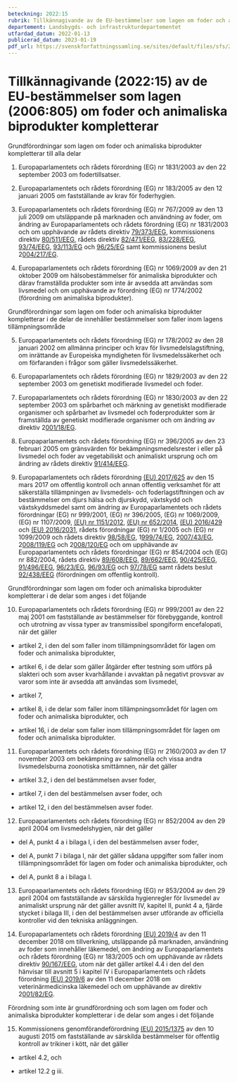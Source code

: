 ```yaml
---
beteckning: 2022:15
rubrik: Tillkännagivande av de EU-bestämmelser som lagen om foder och animaliska biprodukter kompletterar
departement: Landsbygds- och infrastrukturdepartementet
utfardad_datum: 2022-01-13
publicerad_datum: 2023-01-19
pdf_url: https://svenskforfattningssamling.se/sites/default/files/sfs/2022-01/SFS2022-15.pdf
---
```


# Tillkännagivande (2022:15) av de EU-bestämmelser som lagen (2006:805) om foder och animaliska biprodukter kompletterar

Grundförordningar som lagen om foder och animaliska biprodukter kompletterar till alla delar

1. Europaparlamentets och rådets förordning (EG) nr 1831/2003 av den 22 september 2003 om fodertillsatser.

2. Europaparlamentets och rådets förordning (EG) nr 183/2005 av den 12 januari 2005 om fastställande av krav för foderhygien.

3. Europaparlamentets och rådets förordning (EG) nr 767/2009 av den 13 juli 2009 om utsläppande på marknaden och användning av foder, om ändring av Europaparlamentets och rådets förordning (EG) nr 1831/2003 och om upphävande av rådets direktiv [79/373/EEG](https://eur-lex.europa.eu/legal-content/SV/ALL/?uri=celex%3A31979L0373), kommissionens direktiv [80/511/EEG](https://eur-lex.europa.eu/legal-content/SV/ALL/?uri=celex%3A31980L0511), rådets direktiv [82/471/EEG](https://eur-lex.europa.eu/legal-content/SV/ALL/?uri=celex%3A31982L0471), [83/228/EEG](https://eur-lex.europa.eu/legal-content/SV/ALL/?uri=celex%3A31983L0228), [93/74/EEG](https://eur-lex.europa.eu/legal-content/SV/ALL/?uri=celex%3A31993L0074), [93/113/EG](https://eur-lex.europa.eu/legal-content/SV/ALL/?uri=celex%3A31993L0113) och [96/25/EG](https://eur-lex.europa.eu/legal-content/SV/ALL/?uri=celex%3A31996L0025) samt kommissionens beslut 2[004/217/EG](https://eur-lex.europa.eu/legal-content/SV/ALL/?uri=celex%3A3004L0217).

4. Europaparlamentets och rådets förordning (EG) nr 1069/2009 av den 21 oktober 2009 om hälsobestämmelser för animaliska biprodukter och därav framställda produkter som inte är avsedda att användas som livsmedel och om upphävande av förordning (EG) nr 1774/2002 (förordning om animaliska biprodukter).

Grundförordningar som lagen om foder och animaliska biprodukter kompletterar i de delar de innehåller bestämmelser som faller inom lagens tillämpningsområde

5. Europaparlamentets och rådets förordning (EG) nr 178/2002 av den 28 januari 2002 om allmänna principer och krav för livsmedelslagstiftning, om inrättande av Europeiska myndigheten för livsmedelssäkerhet och om förfaranden i frågor som gäller livsmedelssäkerhet.

6. Europaparlamentets och rådets förordning (EG) nr 1829/2003 av den 22 september 2003 om genetiskt modifierade livsmedel och foder.

7. Europaparlamentets och rådets förordning (EG) nr 1830/2003 av den 22 september 2003 om spårbarhet och märkning av genetiskt modifierade organismer och spårbarhet av livsmedel och foderprodukter som är framställda av genetiskt modifierade organismer och om ändring av direktiv 2[001/18/EG](https://eur-lex.europa.eu/legal-content/SV/ALL/?uri=celex%3A3001L0018).

8. Europaparlamentets och rådets förordning (EG) nr 396/2005 av den 23 februari 2005 om gränsvärden för bekämpningsmedelsrester i eller på livsmedel och foder av vegetabiliskt och animaliskt ursprung och om ändring av rådets direktiv [91/414/EEG](https://eur-lex.europa.eu/legal-content/SV/ALL/?uri=celex%3A31991L0414).

9. Europaparlamentets och rådets förordning [(EU) 2017/625](https://eur-lex.europa.eu/legal-content/SV/ALL/?uri=celex%3A32017R0625) av den 15 mars 2017 om offentlig kontroll och annan offentlig verksamhet för att säkerställa tillämpningen av livsmedels- och foderlagstiftningen och av bestämmelser om djurs hälsa och djurskydd, växtskydd och växtskyddsmedel samt om ändring av Europaparlamentets och rådets förordningar (EG) nr 999/2001, (EG) nr 396/2005, (EG) nr 1069/2009, (EG) nr 1107/2009, [(EU) nr 1151/2012](https://eur-lex.europa.eu/legal-content/SV/ALL/?uri=celex%3A32012R1151), [(EU) nr 652/2014](https://eur-lex.europa.eu/legal-content/SV/ALL/?uri=celex%3A32014R0652), [(EU) 2016/429](https://eur-lex.europa.eu/legal-content/SV/ALL/?uri=celex%3A32016R0429) och [(EU) 2016/2031](https://eur-lex.europa.eu/legal-content/SV/ALL/?uri=celex%3A32031R2016), rådets förordningar (EG) nr 1/2005 och (EG) nr 1099/2009 och rådets direktiv [98/58/EG](https://eur-lex.europa.eu/legal-content/SV/ALL/?uri=celex%3A31998L0058), 1[999/74/EG](https://eur-lex.europa.eu/legal-content/SV/ALL/?uri=celex%3A3999L0074), 2[007/43/EG](https://eur-lex.europa.eu/legal-content/SV/ALL/?uri=celex%3A3007L0043), 2[008/119/EG](https://eur-lex.europa.eu/legal-content/SV/ALL/?uri=celex%3A3008L0119) och 2[008/120/EG](https://eur-lex.europa.eu/legal-content/SV/ALL/?uri=celex%3A3008L0120) och om upphävande av Europaparlamentets och rådets förordningar (EG) nr 854/2004 och (EG) nr 882/2004, rådets direktiv [89/608/EEG](https://eur-lex.europa.eu/legal-content/SV/ALL/?uri=celex%3A31989L0608), [89/662/EEG](https://eur-lex.europa.eu/legal-content/SV/ALL/?uri=celex%3A31989L0662), [90/425/EEG](https://eur-lex.europa.eu/legal-content/SV/ALL/?uri=celex%3A31990L0425), [91/496/EEG](https://eur-lex.europa.eu/legal-content/SV/ALL/?uri=celex%3A31991L0496), [96/23/EG](https://eur-lex.europa.eu/legal-content/SV/ALL/?uri=celex%3A31996L0023), [96/93/EG](https://eur-lex.europa.eu/legal-content/SV/ALL/?uri=celex%3A31996L0093) och [97/78/EG](https://eur-lex.europa.eu/legal-content/SV/ALL/?uri=celex%3A31997L0078) samt rådets beslut [92/438/EEG](https://eur-lex.europa.eu/legal-content/SV/ALL/?uri=celex%3A31992L0438) (förordningen om offentlig kontroll).

Grundförordningar som lagen om foder och animaliska biprodukter kompletterar i de delar som anges i det följande

10. Europaparlamentets och rådets förordning (EG) nr 999/2001 av den 22 maj 2001 om fastställande av bestämmelser för förebyggande, kontroll och utrotning av vissa typer av transmissibel spongiform encefalopati, när det gäller

- artikel 2, i den del som faller inom tillämpningsområdet för lagen om foder och animaliska biprodukter,

- artikel 6, i de delar som gäller åtgärder efter testning som utförs på slakteri och som avser kvarhållande i avvaktan på negativt provsvar av varor som inte är avsedda att användas som livsmedel,

- artikel 7,

- artikel 8, i de delar som faller inom tillämpningsområdet för lagen om foder och animaliska biprodukter, och

- artikel 16, i de delar som faller inom tillämpningsområdet för lagen om foder och animaliska biprodukter.

11. Europaparlamentets och rådets förordning (EG) nr 2160/2003 av den 17 november 2003 om bekämpning av salmonella och vissa andra livsmedelsburna zoonotiska smittämnen, när det gäller

- artikel 3.2, i den del bestämmelsen avser foder,

- artikel 7, i den del bestämmelsen avser foder, och

- artikel 12, i den del bestämmelsen avser foder.

12. Europaparlamentets och rådets förordning (EG) nr 852/2004 av den 29 april 2004 om livsmedelshygien, när det gäller

- del A, punkt 4 a i bilaga I, i den del bestämmelsen avser foder,

- del A, punkt 7 i bilaga I, när det gäller sådana uppgifter som faller inom tillämpningsområdet för lagen om foder och animaliska biprodukter, och

- del A, punkt 8 a i bilaga I.

13. Europaparlamentets och rådets förordning (EG) nr 853/2004 av den 29 april 2004 om fastställande av särskilda hygienregler för livsmedel av animaliskt ursprung när det gäller avsnitt IV, kapitel II, punkt 4 a, fjärde stycket i bilaga III, i den del bestämmelsen avser utförande av officiella kontroller vid den tekniska anläggningen.

14. Europaparlamentets och rådets förordning [(EU) 2019/4](https://eur-lex.europa.eu/legal-content/SV/ALL/?uri=celex%3A32019R0004) av den 11 december 2018 om tillverkning, utsläppande på marknaden, användning av foder som innehåller läkemedel, om ändring av Europaparlamentets och rådets förordning (EG) nr 183/2005 och om upphävande av rådets direktiv [90/167/EEG](https://eur-lex.europa.eu/legal-content/SV/ALL/?uri=celex%3A31990L0167), utom när det gäller artikel 4.4 i den del den hänvisar till avsnitt 5 i kapitel IV i Europaparlamentets och rådets förordning [(EU) 2019/6](https://eur-lex.europa.eu/legal-content/SV/ALL/?uri=celex%3A32019R0006) av den 11 december 2018 om veterinärmedicinska läkemedel och om upphävande av direktiv 2[001/82/EG](https://eur-lex.europa.eu/legal-content/SV/ALL/?uri=celex%3A3001L0082).

Förordning som inte är grundförordning och som lagen om foder och animaliska biprodukter kompletterar i de delar som anges i det följande

15. Kommissionens genomförandeförordning [(EU) 2015/1375](https://eur-lex.europa.eu/legal-content/SV/ALL/?uri=celex%3A31375R2015) av den 10 augusti 2015 om fastställande av särskilda bestämmelser för offentlig kontroll av trikiner i kött, när det gäller

- artikel 4.2, och

- artikel 12.2 g iii.